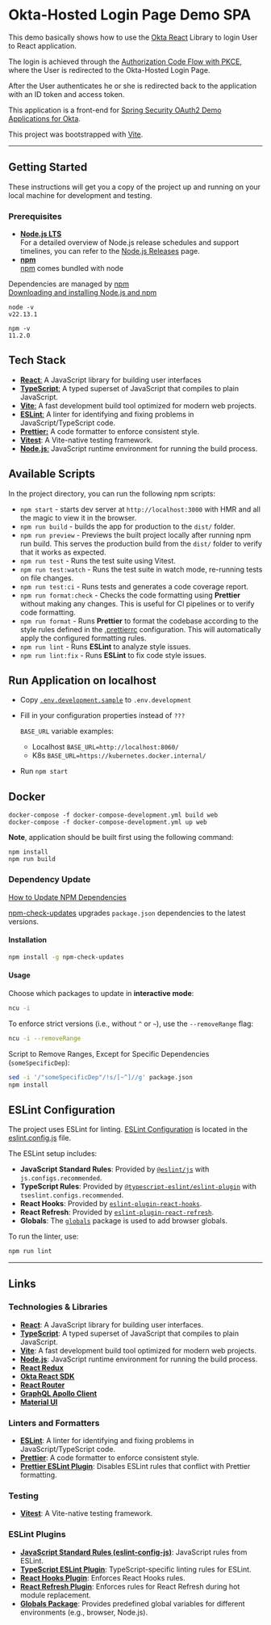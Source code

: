 # Okta-Hosted Login Page Demo SPA

This demo basically shows how to use the [Okta React](https://github.com/okta/okta-oidc-js/tree/master/packages/okta-react) Library to login User to React application. 

The login is achieved through the [Authorization Code Flow with PKCE](https://developer.okta.com/docs/guides/implement-auth-code-pkce/overview/), where the User is redirected to the Okta-Hosted Login Page. 

After the User authenticates he or she is redirected back to the application with an ID token and access token.

This application is a front-end for [Spring Security OAuth2 Demo Applications for Okta](https://github.com/gennadyyonov/hello-okta).

This project was bootstrapped with [Vite](https://vitejs.dev/).

---

## Getting Started

These instructions will get you a copy of the project up and running on your local machine for development and testing.

### Prerequisites

- **[Node.js LTS](https://nodejs.org/en/)** \
  For a detailed overview of Node.js release schedules and support timelines, you can refer to the [Node.js Releases](https://nodejs.org/en/about/previous-releases) page.
- **[npm](https://www.npmjs.com)** \
  [npm](https://www.npmjs.com/package/npm) comes bundled with node

Dependencies are managed by [npm](https://docs.npmjs.com/)  
[Downloading and installing Node.js and npm](https://docs.npmjs.com/downloading-and-installing-node-js-and-npm)
```
node -v
v22.13.1

npm -v
11.2.0
```

## Tech Stack

- [**React**:](https://reactjs.org/) A JavaScript library for building user interfaces
- [**TypeScript**:](https://www.typescriptlang.org/) A typed superset of JavaScript that compiles to plain JavaScript.
- [**Vite**:](https://vitejs.dev/) A fast development build tool optimized for modern web projects.
- [**ESLint**:](https://eslint.org/) A linter for identifying and fixing problems in JavaScript/TypeScript code.
- [**Prettier:**](https://prettier.io/) A code formatter to enforce consistent style.
- [**Vitest**](https://vitest.dev/): A Vite-native testing framework.
- [**Node.js**:](https://nodejs.org/) JavaScript runtime environment for running the build process.

## Available Scripts

In the project directory, you can run the following npm scripts:

- `npm start` - starts dev server at `http://localhost:3000` with HMR and all the magic to view it in the browser.
- `npm run build` - builds the app for production to the `dist/` folder.
- `npm run preview` - Previews the built project locally after running npm run build. This serves the production build from the `dist/` folder to verify that it works as expected.
- `npm run test` - Runs the test suite using Vitest.
- `npm run test:watch` - Runs the test suite in watch mode, re-running tests on file changes.
- `npm run test:ci` - Runs tests and generates a code coverage report.
- `npm run format:check` - Checks the code formatting using **Prettier** without making any changes. This is useful for CI pipelines or to verify code formatting.
- `npm run format` - Runs **Prettier** to format the codebase according to the style rules defined in the [.prettierrc](.prettierrc) configuration. This will automatically apply the configured formatting rules.
- `npm run lint` - Runs **ESLint** to analyze style issues.
- `npm run lint:fix` - Runs **ESLint** to fix code style issues.

## Run Application on localhost

* Copy [`.env.development.sample`](.env.development.sample) to `.env.development`
* Fill in your configuration properties instead of `???`
    
    `BASE_URL` variable examples:
    * Localhost `BASE_URL=http://localhost:8060/`
    * K8s `BASE_URL=https://kubernetes.docker.internal/`
* Run `npm start`

## Docker

```
docker-compose -f docker-compose-development.yml build web
docker-compose -f docker-compose-development.yml up web
```
**Note**, application should be built first using the following command:
```
npm install
npm run build
```

### Dependency Update

[How to Update NPM Dependencies](https://www.freecodecamp.org/news/how-to-update-npm-dependencies/)

[npm-check-updates](https://www.npmjs.com/package/npm-check-updates) upgrades `package.json` dependencies to the latest versions.

#### Installation

```bash
npm install -g npm-check-updates
```

#### Usage

Choose which packages to update in **interactive mode**:

```bash
ncu -i
```

To enforce strict versions (i.e., without `^` or `~`), use the `--removeRange` flag:

```bash
ncu -i --removeRange
```

Script to Remove Ranges, Except for Specific Dependencies (`someSpecificDep`):

```bash
sed -i '/"someSpecificDep"/!s/[~^]//g' package.json
npm install
```

## ESLint Configuration

The project uses ESLint for linting. [ESLint Configuration](https://eslint.org/docs/user-guide/configuring) is located in the [eslint.config.js](eslint.config.js) file.

The ESLint setup includes:

- **JavaScript Standard Rules**: Provided by [`@eslint/js`](https://www.npmjs.com/package/@eslint/js) with `js.configs.recommended`.
- **TypeScript Rules**: Provided by [`@typescript-eslint/eslint-plugin`](https://www.npmjs.com/package/@typescript-eslint/eslint-plugin) with `tseslint.configs.recommended`.
- **React Hooks**: Provided by [`eslint-plugin-react-hooks`](https://www.npmjs.com/package/eslint-plugin-react-hooks).
- **React Refresh**: Provided by [`eslint-plugin-react-refresh`](https://www.npmjs.com/package/eslint-plugin-react-refresh).
- **Globals**: The [`globals`](https://www.npmjs.com/package/globals) package is used to add browser globals.

To run the linter, use:

```bash
npm run lint
```
---

## Links

### Technologies & Libraries

- **[React](https://reactjs.org/)**: A JavaScript library for building user interfaces.
- **[TypeScript](https://www.typescriptlang.org/)**: A typed superset of JavaScript that compiles to plain JavaScript.
- **[Vite](https://vitejs.dev/)**: A fast development build tool optimized for modern web projects.
- **[Node.js](https://nodejs.org/)**: JavaScript runtime environment for running the build process.
- **[React Redux](https://react-redux.js.org/)**
- **[Okta React SDK](https://github.com/okta/okta-oidc-js/tree/master/packages/okta-react)**
- **[React Router](https://reactrouter.com/)**
- **[GraphQL Apollo Client](https://www.apollographql.com/docs/react/)**
- **[Material UI](https://material-ui.com/)**

### Linters and Formatters

- **[ESLint](https://eslint.org/)**: A linter for identifying and fixing problems in JavaScript/TypeScript code.
- **[Prettier](https://prettier.io/)**: A code formatter to enforce consistent style.
- **[Prettier ESLint Plugin](https://www.npmjs.com/package/eslint-config-prettier)**: Disables ESLint rules that conflict with Prettier formatting.

### Testing

- **[Vitest](https://vitest.dev/)**: A Vite-native testing framework.

### ESLint Plugins

- **[JavaScript Standard Rules (eslint-config-js)](https://www.npmjs.com/package/@eslint/js)**: JavaScript rules from ESLint.
- **[TypeScript ESLint Plugin](https://www.npmjs.com/package/@typescript-eslint/eslint-plugin)**: TypeScript-specific linting rules for ESLint.
- **[React Hooks Plugin](https://www.npmjs.com/package/eslint-plugin-react-hooks)**: Enforces React Hooks rules.
- **[React Refresh Plugin](https://www.npmjs.com/package/eslint-plugin-react-refresh)**: Enforces rules for React Refresh during hot module replacement.
- **[Globals Package](https://www.npmjs.com/package/globals)**: Provides predefined global variables for different environments (e.g., browser, Node.js).
